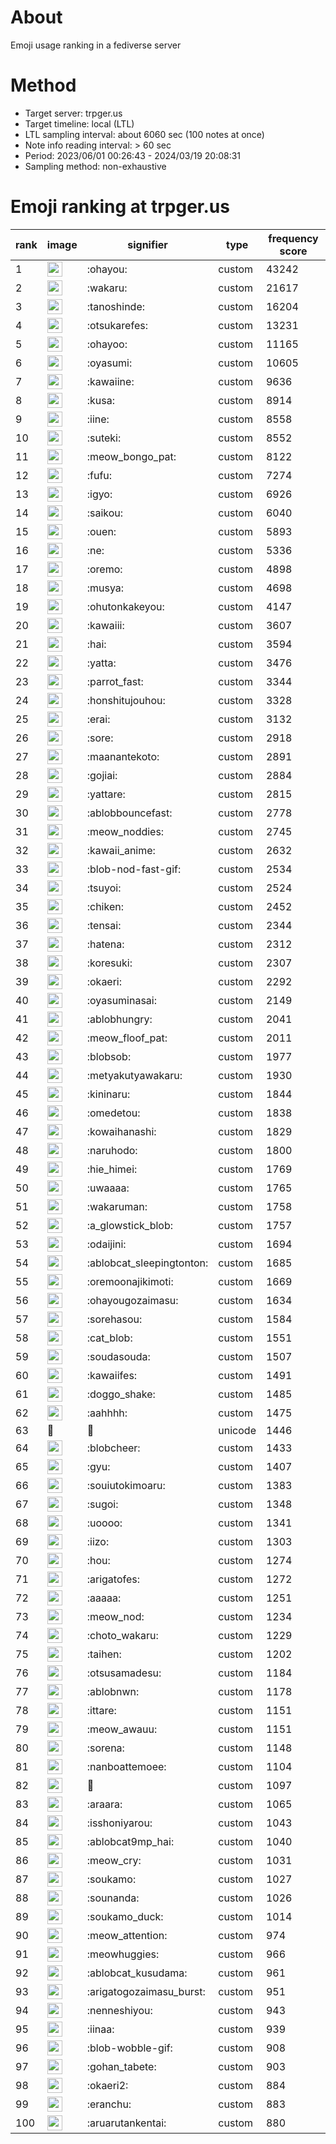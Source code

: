 # About
Emoji usage ranking in a fediverse server

# Method
- Target server: trpger.us
- Target timeline: local (LTL)
- LTL sampling interval: about 6060 sec (100 notes at once)
- Note info reading interval: > 60 sec
- Period: 2023/06/01 00:26:43 - 2024/03/19 20:08:31 
- Sampling method: non-exhaustive

# Emoji ranking at trpger.us

|rank|image|signifier|type|frequency score|
|----|----|----|----|----|
|1|<img height="24" src="https://trpger.us/emoji/ohayou.webp">|:ohayou:|custom|43242|
|2|<img height="24" src="https://trpger.us/emoji/wakaru.webp">|:wakaru:|custom|21617|
|3|<img height="24" src="https://trpger.us/emoji/tanoshinde.webp">|:tanoshinde:|custom|16204|
|4|<img height="24" src="https://trpger.us/emoji/otsukarefes.webp">|:otsukarefes:|custom|13231|
|5|<img height="24" src="https://trpger.us/emoji/ohayoo.webp">|:ohayoo:|custom|11165|
|6|<img height="24" src="https://trpger.us/emoji/oyasumi.webp">|:oyasumi:|custom|10605|
|7|<img height="24" src="https://trpger.us/emoji/kawaiine.webp">|:kawaiine:|custom|9636|
|8|<img height="24" src="https://trpger.us/emoji/kusa.webp">|:kusa:|custom|8914|
|9|<img height="24" src="https://trpger.us/emoji/iine.webp">|:iine:|custom|8558|
|10|<img height="24" src="https://trpger.us/emoji/suteki.webp">|:suteki:|custom|8552|
|11|<img height="24" src="https://trpger.us/emoji/meow_bongo_pat.webp">|:meow_bongo_pat:|custom|8122|
|12|<img height="24" src="https://trpger.us/emoji/fufu.webp">|:fufu:|custom|7274|
|13|<img height="24" src="https://trpger.us/emoji/igyo.webp">|:igyo:|custom|6926|
|14|<img height="24" src="https://trpger.us/emoji/saikou.webp">|:saikou:|custom|6040|
|15|<img height="24" src="https://trpger.us/emoji/ouen.webp">|:ouen:|custom|5893|
|16|<img height="24" src="https://trpger.us/emoji/ne.webp">|:ne:|custom|5336|
|17|<img height="24" src="https://trpger.us/emoji/oremo.webp">|:oremo:|custom|4898|
|18|<img height="24" src="https://trpger.us/emoji/musya.webp">|:musya:|custom|4698|
|19|<img height="24" src="https://trpger.us/emoji/ohutonkakeyou.webp">|:ohutonkakeyou:|custom|4147|
|20|<img height="24" src="https://trpger.us/emoji/kawaiii.webp">|:kawaiii:|custom|3607|
|21|<img height="24" src="https://trpger.us/emoji/hai.webp">|:hai:|custom|3594|
|22|<img height="24" src="https://trpger.us/emoji/yatta.webp">|:yatta:|custom|3476|
|23|<img height="24" src="https://trpger.us/emoji/parrot_fast.webp">|:parrot_fast:|custom|3344|
|24|<img height="24" src="https://trpger.us/emoji/honshitujouhou.webp">|:honshitujouhou:|custom|3328|
|25|<img height="24" src="https://trpger.us/emoji/erai.webp">|:erai:|custom|3132|
|26|<img height="24" src="https://trpger.us/emoji/sore.webp">|:sore:|custom|2918|
|27|<img height="24" src="https://trpger.us/emoji/maanantekoto.webp">|:maanantekoto:|custom|2891|
|28|<img height="24" src="https://trpger.us/emoji/gojiai.webp">|:gojiai:|custom|2884|
|29|<img height="24" src="https://trpger.us/emoji/yattare.webp">|:yattare:|custom|2815|
|30|<img height="24" src="https://trpger.us/emoji/ablobbouncefast.webp">|:ablobbouncefast:|custom|2778|
|31|<img height="24" src="https://trpger.us/emoji/meow_noddies.webp">|:meow_noddies:|custom|2745|
|32|<img height="24" src="https://trpger.us/emoji/kawaii_anime.webp">|:kawaii_anime:|custom|2632|
|33|<img height="24" src="https://trpger.us/emoji/blob-nod-fast-gif.webp">|:blob-nod-fast-gif:|custom|2534|
|34|<img height="24" src="https://trpger.us/emoji/tsuyoi.webp">|:tsuyoi:|custom|2524|
|35|<img height="24" src="https://trpger.us/emoji/chiken.webp">|:chiken:|custom|2452|
|36|<img height="24" src="https://trpger.us/emoji/tensai.webp">|:tensai:|custom|2344|
|37|<img height="24" src="https://trpger.us/emoji/hatena.webp">|:hatena:|custom|2312|
|38|<img height="24" src="https://trpger.us/emoji/koresuki.webp">|:koresuki:|custom|2307|
|39|<img height="24" src="https://trpger.us/emoji/okaeri.webp">|:okaeri:|custom|2292|
|40|<img height="24" src="https://trpger.us/emoji/oyasuminasai.webp">|:oyasuminasai:|custom|2149|
|41|<img height="24" src="https://trpger.us/emoji/ablobhungry.webp">|:ablobhungry:|custom|2041|
|42|<img height="24" src="https://trpger.us/emoji/meow_floof_pat.webp">|:meow_floof_pat:|custom|2011|
|43|<img height="24" src="https://trpger.us/emoji/blobsob.webp">|:blobsob:|custom|1977|
|44|<img height="24" src="https://trpger.us/emoji/metyakutyawakaru.webp">|:metyakutyawakaru:|custom|1930|
|45|<img height="24" src="https://trpger.us/emoji/kininaru.webp">|:kininaru:|custom|1844|
|46|<img height="24" src="https://trpger.us/emoji/omedetou.webp">|:omedetou:|custom|1838|
|47|<img height="24" src="https://trpger.us/emoji/kowaihanashi.webp">|:kowaihanashi:|custom|1829|
|48|<img height="24" src="https://trpger.us/emoji/naruhodo.webp">|:naruhodo:|custom|1800|
|49|<img height="24" src="https://trpger.us/emoji/hie_himei.webp">|:hie_himei:|custom|1769|
|50|<img height="24" src="https://trpger.us/emoji/uwaaaa.webp">|:uwaaaa:|custom|1765|
|51|<img height="24" src="https://trpger.us/emoji/wakaruman.webp">|:wakaruman:|custom|1758|
|52|<img height="24" src="https://trpger.us/emoji/a_glowstick_blob.webp">|:a_glowstick_blob:|custom|1757|
|53|<img height="24" src="https://trpger.us/emoji/odaijini.webp">|:odaijini:|custom|1694|
|54|<img height="24" src="https://trpger.us/emoji/ablobcat_sleepingtonton.webp">|:ablobcat_sleepingtonton:|custom|1685|
|55|<img height="24" src="https://trpger.us/emoji/oremoonajikimoti.webp">|:oremoonajikimoti:|custom|1669|
|56|<img height="24" src="https://trpger.us/emoji/ohayougozaimasu.webp">|:ohayougozaimasu:|custom|1634|
|57|<img height="24" src="https://trpger.us/emoji/sorehasou.webp">|:sorehasou:|custom|1584|
|58|<img height="24" src="https://trpger.us/emoji/cat_blob.webp">|:cat_blob:|custom|1551|
|59|<img height="24" src="https://trpger.us/emoji/soudasouda.webp">|:soudasouda:|custom|1507|
|60|<img height="24" src="https://trpger.us/emoji/kawaiifes.webp">|:kawaiifes:|custom|1491|
|61|<img height="24" src="https://trpger.us/emoji/doggo_shake.webp">|:doggo_shake:|custom|1485|
|62|<img height="24" src="https://trpger.us/emoji/aahhhh.webp">|:aahhhh:|custom|1475|
|63|🍮|🍮|unicode|1446|
|64|<img height="24" src="https://trpger.us/emoji/blobcheer.webp">|:blobcheer:|custom|1433|
|65|<img height="24" src="https://trpger.us/emoji/gyu.webp">|:gyu:|custom|1407|
|66|<img height="24" src="https://trpger.us/emoji/souiutokimoaru.webp">|:souiutokimoaru:|custom|1383|
|67|<img height="24" src="https://trpger.us/emoji/sugoi.webp">|:sugoi:|custom|1348|
|68|<img height="24" src="https://trpger.us/emoji/uoooo.webp">|:uoooo:|custom|1341|
|69|<img height="24" src="https://trpger.us/emoji/iizo.webp">|:iizo:|custom|1303|
|70|<img height="24" src="https://trpger.us/emoji/hou.webp">|:hou:|custom|1274|
|71|<img height="24" src="https://trpger.us/emoji/arigatofes.webp">|:arigatofes:|custom|1272|
|72|<img height="24" src="https://trpger.us/emoji/aaaaa.webp">|:aaaaa:|custom|1251|
|73|<img height="24" src="https://trpger.us/emoji/meow_nod.webp">|:meow_nod:|custom|1234|
|74|<img height="24" src="https://trpger.us/emoji/choto_wakaru.webp">|:choto_wakaru:|custom|1229|
|75|<img height="24" src="https://trpger.us/emoji/taihen.webp">|:taihen:|custom|1202|
|76|<img height="24" src="https://trpger.us/emoji/otsusamadesu.webp">|:otsusamadesu:|custom|1184|
|77|<img height="24" src="https://trpger.us/emoji/ablobnwn.webp">|:ablobnwn:|custom|1178|
|78|<img height="24" src="https://trpger.us/emoji/ittare.webp">|:ittare:|custom|1151|
|79|<img height="24" src="https://trpger.us/emoji/meow_awauu.webp">|:meow_awauu:|custom|1151|
|80|<img height="24" src="https://trpger.us/emoji/sorena.webp">|:sorena:|custom|1148|
|81|<img height="24" src="https://trpger.us/emoji/nanboattemoee.webp">|:nanboattemoee:|custom|1104|
|82|<img height="24" src="https://trpger.us/emoji/birthday.webp">|:birthday:|custom|1097|
|83|<img height="24" src="https://trpger.us/emoji/araara.webp">|:araara:|custom|1065|
|84|<img height="24" src="https://trpger.us/emoji/isshoniyarou.webp">|:isshoniyarou:|custom|1043|
|85|<img height="24" src="https://trpger.us/emoji/ablobcat9mp_hai.webp">|:ablobcat9mp_hai:|custom|1040|
|86|<img height="24" src="https://trpger.us/emoji/meow_cry.webp">|:meow_cry:|custom|1031|
|87|<img height="24" src="https://trpger.us/emoji/soukamo.webp">|:soukamo:|custom|1027|
|88|<img height="24" src="https://trpger.us/emoji/sounanda.webp">|:sounanda:|custom|1026|
|89|<img height="24" src="https://trpger.us/emoji/soukamo_duck.webp">|:soukamo_duck:|custom|1014|
|90|<img height="24" src="https://trpger.us/emoji/meow_attention.webp">|:meow_attention:|custom|974|
|91|<img height="24" src="https://trpger.us/emoji/meowhuggies.webp">|:meowhuggies:|custom|966|
|92|<img height="24" src="https://trpger.us/emoji/ablobcat_kusudama.webp">|:ablobcat_kusudama:|custom|961|
|93|<img height="24" src="https://trpger.us/emoji/arigatogozaimasu_burst.webp">|:arigatogozaimasu_burst:|custom|951|
|94|<img height="24" src="https://trpger.us/emoji/nenneshiyou.webp">|:nenneshiyou:|custom|943|
|95|<img height="24" src="https://trpger.us/emoji/iinaa.webp">|:iinaa:|custom|939|
|96|<img height="24" src="https://trpger.us/emoji/blob-wobble-gif.webp">|:blob-wobble-gif:|custom|908|
|97|<img height="24" src="https://trpger.us/emoji/gohan_tabete.webp">|:gohan_tabete:|custom|903|
|98|<img height="24" src="https://trpger.us/emoji/okaeri2.webp">|:okaeri2:|custom|884|
|99|<img height="24" src="https://trpger.us/emoji/eranchu.webp">|:eranchu:|custom|883|
|100|<img height="24" src="https://trpger.us/emoji/aruarutankentai.webp">|:aruarutankentai:|custom|880|
